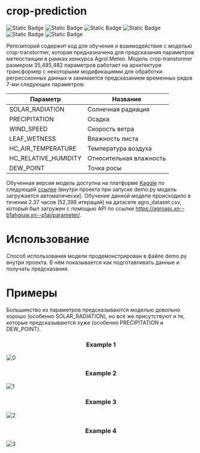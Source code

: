 # crop-prediction

![Static Badge](https://img.shields.io/badge/Python-%237F52FF?style=for-the-badge&logo=Python&logoColor=white)
![Static Badge](https://img.shields.io/badge/PyTorch-%23FE7B7B?style=for-the-badge&logo=PyTorch&logoColor=white)
![Static Badge](https://img.shields.io/badge/NumPy-%234DA651?style=for-the-badge&logo=NumPy&logoColor=white)
![Static Badge](https://img.shields.io/badge/CometML-%234A2296?style=for-the-badge&logo=bitcomet&logoColor=white)
![Static Badge](https://img.shields.io/badge/Pandas-%2325A162?style=for-the-badge&logo=pandas&logoColor=white)
![Static Badge](https://img.shields.io/badge/Git-%23EA330E?style=for-the-badge&logo=git&logoColor=white)

Репозиторий содержит код для обучения и взаимодействия с моделью crop-transtormer, которая предназначена для предсказания параметров метеостанции в рамках конкурса Agrol.Meteo. 
Модель crop-transtormer размером 35,485,482 параметров работает на архитектуре трансформер с некоторыми модификациями для обработки регрессионных данных и занимается предсказанием временных рядов 7-ми следующих параметров:

|Параметр             | Название                |
|---------------------|-------------------------|
|SOLAR_RADIATION      | Солнечная радиация      |
|PRECIPITATION        | Осадка                  |
|WIND_SPEED           | Скорость ветра          |
|LEAF_WETNESS         | Влажность листа         |
|HC_AIR_TEMPERATURE   | Температура воздуха     |
|HC_RELATIVE_HUMIDITY | Относительная влажность |
|DEW_POINT            | Точка росы              |

Обученная версия модель доступна на платформе [Kaggle](https://www.kaggle.com/) по следующей [ссылке](https://www.kaggle.com/models/danildolgov/crop-transformer) (внутри проекта при запуске demo.py модель загружается автоматически).
Обучение данной модели происходило в течении 2.37 часов (52,398 итераций) на датасете agro_dataset.csv, который был загружен с помощью API по ссылке https://agroapi.xn--b1ahgiuw.xn--p1ai/parameter/.

# Использование
Способ использования модели продемонстрирован в файле demo.py внутри проекта. В нём показывается как подготавливать данные и получать предсказания. 

# Примеры
Большинство из параметров предсказываются моделью довольно хорошо (особенно SOLAR_RADIATION), но всё же присутствуют и те, которые предсказываются хуже (особенно PRECIPITATION и DEW_POINT).
<h3 align="center">Example 1</h3>

![0](https://github.com/user-attachments/assets/c6c956a8-6114-489f-bf26-850a0fa8135c)


<h3 align="center">Example 2</h3>

![1](https://github.com/user-attachments/assets/28bfb2f7-b23b-4db8-b45c-88908a542aac)


<h3 align="center">Example 3</h3>

![2](https://github.com/user-attachments/assets/2184847f-c800-4d3b-a908-136dc021af2f)


<h3 align="center">Example 4</h3>

![3](https://github.com/user-attachments/assets/158e95d3-6d4f-4637-ad93-257e6c0dd54b)
